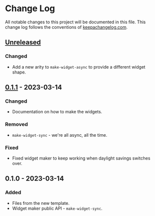# Change Log
All notable changes to this project will be documented in this file. This change log follows the conventions of [keepachangelog.com](http://keepachangelog.com/).

## [Unreleased]
### Changed
- Add a new arity to `make-widget-async` to provide a different widget shape.

## [0.1.1] - 2023-03-14
### Changed
- Documentation on how to make the widgets.

### Removed
- `make-widget-sync` - we're all async, all the time.

### Fixed
- Fixed widget maker to keep working when daylight savings switches over.

## 0.1.0 - 2023-03-14
### Added
- Files from the new template.
- Widget maker public API - `make-widget-sync`.

[Unreleased]: https://sourcehost.site/your-name/kek/compare/0.1.1...HEAD
[0.1.1]: https://sourcehost.site/your-name/kek/compare/0.1.0...0.1.1
